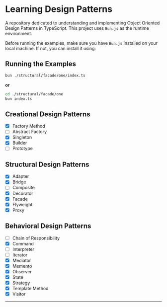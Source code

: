 # Learning Design Patterns

A repository dedicated to understanding and implementing Object Oriented Design Patterns in TypeScript. This project uses `Bun.js` as the runtime environment.

Before running the examples, make sure you have `Bun.js` installed on your local machine. If not, you can install it using:

## Running the Examples

```bash
bun ./structural/facade/one/index.ts
```

**or**

```bash
cd ./structural/facade/one
bun index.ts
```

## Creational Design Patterns

- [x] Factory Method
- [ ] Abstract Factory
- [x] Singleton
- [x] Builder
- [ ] Prototype

## Structural Design Patterns

- [x] Adapter
- [x] Bridge
- [ ] Composite
- [x] Decorator
- [x] Facade
- [x] Flyweight
- [x] Proxy

## Behavioral Design Patterns

- [ ] Chain of Responsibility
- [x] Command
- [ ] Interpreter
- [ ] Iterator
- [x] Mediator
- [x] Memento
- [x] Observer
- [x] State
- [x] Strategy
- [x] Template Method
- [x] Visitor

---
